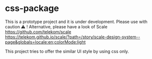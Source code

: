 # css-package
This is a prototype project and it is under development. Please use with caution ⚠️ !
Alternative, please have a look of Scale https://github.com/telekom/scale <br>
https://telekom.github.io/scale/?path=/story/scale-design-system--page&globals=locale:en;colorMode:light

This project tries to offer the similar UI style by using css only. 
